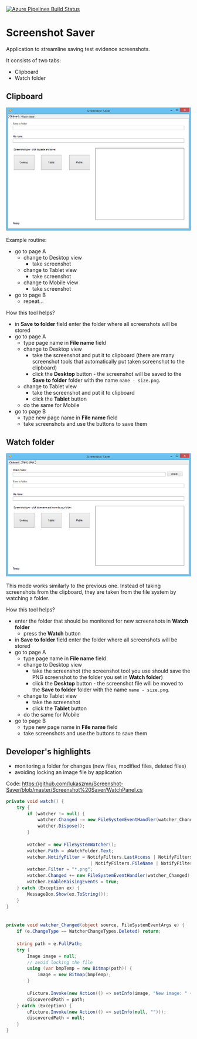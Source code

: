 [![Azure Pipelines Build Status](https://itln.visualstudio.com/Screenshot%20Saver/_apis/build/status/1?branchName=master)](https://itln.visualstudio.com/Screenshot%20Saver/_build?definitionId=1&branchName=master)   

# Screenshot Saver

Application to streamline saving test evidence screenshots.

It consists of two tabs:
* Clipboard
* Watch	folder


## Clipboard

![Clibboard](docs/screenshot-saver-clipboard.png)

Example routine:
* go to page A
	* change to Desktop view
		* take screenshot
	* change to Tablet view
		* take screenshot
	* change to Mobile view
		* take screenshot
* go to page B
	* repeat...

How this tool helps?

* in **Save to folder** field enter the folder where all screenshots will be stored
* go to page A
	* type page name in **File name** field
	* change to Desktop view
		* take the screenshot and put it to clipboard (there are many screenshot tools that automatically put taken screenshot to the clipboard)
		* click the **Desktop** button - the screenshot will be saved to the **Save to folder** folder with the name `name - size.png`.
	* change to Tablet view
		* take the screenshot and put it to clipboard
		* click the **Tablet** button
	* do the same for Mobile
* go to page B
	* type new page name in **File name** field
	* take screenshots and use the buttons to save them


## Watch folder

![Watch folder](docs/screenshot-saver-watch.png)

This mode works similarly to the previous one.
Instead of taking screenshots from the clipboard, they are taken from the file system by watching a folder.

How this tool helps?

* enter the folder that should be monitored for new screenshots in **Watch folder**
	* press the **Watch** button
* in **Save to folder** field enter the folder where all screenshots will be stored
* go to page A
	* type page name in **File name** field
	* change to Desktop view
		* take the screenshot (the screenshot tool you use should save the PNG screenshot to the folder you set in **Watch folder**)
		* click the **Desktop** button - the screenshot file will be moved to the **Save to folder** folder with the name `name - size.png`.
	* change to Tablet view
		* take the screenshot
		* click the **Tablet** button
	* do the same for Mobile
* go to page B
	* type new page name in **File name** field
	* take screenshots and use the buttons to save them


## Developer's highlights

* monitoring a folder for changes (new files, modified files, deleted files)
* avoiding locking an image file by application

Code:
https://github.com/lukaszmn/Screenshot-Saver/blob/master/Screenshot%20Saver/WatchPanel.cs

```csharp
private void watch() {
	try {
		if (watcher != null) {
			watcher.Changed -= new FileSystemEventHandler(watcher_Changed);
			watcher.Dispose();
		}

		watcher = new FileSystemWatcher();
		watcher.Path = uWatchFolder.Text;
		watcher.NotifyFilter = NotifyFilters.LastAccess | NotifyFilters.LastWrite
								| NotifyFilters.FileName | NotifyFilters.DirectoryName;
		watcher.Filter = "*.png";
		watcher.Changed += new FileSystemEventHandler(watcher_Changed);
		watcher.EnableRaisingEvents = true;
	} catch (Exception ex) {
		MessageBox.Show(ex.ToString());
	}
}


private void watcher_Changed(object source, FileSystemEventArgs e) {
	if (e.ChangeType == WatcherChangeTypes.Deleted) return;

	string path = e.FullPath;
	try {
		Image image = null;
		// avoid locking the file
		using (var bmpTemp = new Bitmap(path)) {
			image = new Bitmap(bmpTemp);
		}

		uPicture.Invoke(new Action(() => setInfo(image, "New image: " + path)));
		discoveredPath = path;
	} catch (Exception) {
		uPicture.Invoke(new Action(() => setInfo(null, "")));
		discoveredPath = null;
	}
}
```